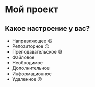  # Мой проект

## Какое настроение у вас?
* Направляющее :smiley:
* Репозиторное :unamused:
* Преподавательское :sweat_smile:
* Файловое 
* Необходимое
* Дополнительное
* Информационное 
* Удаленное :angry:
 
